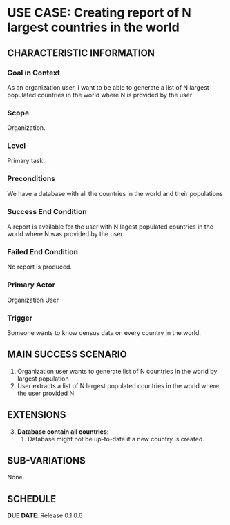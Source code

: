 # USE CASE: Creating report of N largest countries in the world

## CHARACTERISTIC INFORMATION

### Goal in Context

As an organization user, I want to be able to generate a list of N largest populated countries in the world where N is provided by the user

### Scope

Organization.

### Level

Primary task.

### Preconditions

We have a database with all the countries in the world and their populations

### Success End Condition

A report is available for the user with N lagest populated countries in the world where N was provided by the user.

### Failed End Condition

No report is produced.

### Primary Actor

Organization User

### Trigger

Someone wants to know census data on every country in the world.

## MAIN SUCCESS SCENARIO

1. Organization user wants to generate list of N countries in the world by largest population
2. User extracts a list of N largest populated countries in the world where the user provided N

## EXTENSIONS

3. **Database contain all countries**:
    1. Database might not be up-to-date if a new country is created.

## SUB-VARIATIONS

None.

## SCHEDULE

**DUE DATE**: Release 0.1.0.6